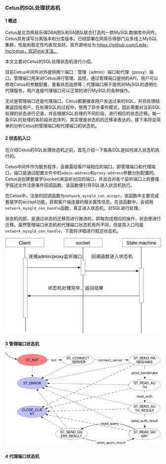 ### Cetus的SQL处理状态机
#### 1 概述
Cetus是北京网易乐得DBA团队和SA团队联合打造的一款MySQL数据库中间件。Cetus具有读写分离版本和分库版本，已经部署在网易乐得部门众多线上MySQL集群，性能和稳定性均表现良好。其开源地址为:https://github.com/Lede-Inc/cetus，欢迎star关注。

本文主要对Cetus的SQL处理状态机进行介绍。

目前Cetus中间件对外提供两个端口：管理（admin）端口和代理（proxy）端口。管理端口用来对Cetus进行管理、监控，通过管理端口提供的API，用户可以修改Cetus的参数配置、查看状态监控等；代理端口用于提供对MySQL的透明化代理服务，用户连接代理端口可以正常的进行MySQL的各种操作。

无论是管理端口还是代理端口，Cetus都要接收用户发送过来的SQL，并将处理结果返回给用户。在处理SQL的过程中，使用了异步事件模式，因此需要对当前SQL处理的状态进行记录，并且根据SQL处理的不同阶段，进行相应的状态迁移。每一条SQL的处理的各阶段状态序列，其实便是状态机的迁移来表达的。接下来将会简单的分析Cetus的管理端口和代理端口的状态机。

#### 2 状态机入口

在介绍Cetus的SQL处理状态机之前，首先介绍一下每条SQL是如何进入状态机执行的。

Cetus中间件作为服务程序，会暴露给客户端相应的端口，即管理端口和代理端口，端口是通过配置文件中的`admin-address`和`proxy-address`参数分别配置的。Cetus会创建套接字(socket)来监听对应的端口，并且会对各个监听端口上的套接字描述文件注册事件回调函数，该函数便引导SQL进入状态机执行。

在Cetus中，注册的回调函数为`network_mysqld_con_accept`，该函数中主要完成套接字的accept功能，获取客户端连接的相关属性信息。在该函数中，会调用`network_mysqld_con_handle`函数，真正进入状态机，对SQL进行处理。

状态机内部，是通过状态的迁移而进行推进的，即每完成相应的操作，状态便进行迁移。虽然管理端口状态机和代理端口状态机有所不同，但是其入口均是`network_mysqld_con_handle`，下面将详细进行叙述状态机。

![3.2.1](./images/3.2.1.png)

#### 3 管理端口状态机



![3.3.1](./images/3.3.1.png)

#### 4 代理端口状态机



